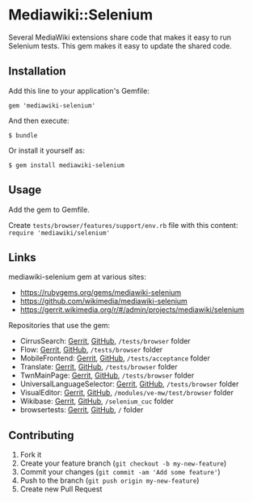 # Mediawiki::Selenium

Several MediaWiki extensions share code that makes it easy to run Selenium tests. This gem
makes it easy to update the shared code.

## Installation

Add this line to your application's Gemfile:

    gem 'mediawiki-selenium'

And then execute:

    $ bundle

Or install it yourself as:

    $ gem install mediawiki-selenium

## Usage

Add the gem to Gemfile.

Create `tests/browser/features/support/env.rb` file with this content: `require 'mediawiki/selenium'`

## Links

mediawiki-selenium gem at various sites:

- https://rubygems.org/gems/mediawiki-selenium
- https://github.com/wikimedia/mediawiki-selenium
- https://gerrit.wikimedia.org/r/#/admin/projects/mediawiki/selenium

Repositories that use the gem:

- CirrusSearch: [Gerrit](https://gerrit.wikimedia.org/r/#/admin/projects/mediawiki/extensions/CirrusSearch), [GitHub](https://github.com/wikimedia/mediawiki-extensions-CirrusSearch), `/tests/browser` folder
- Flow: [Gerrit](https://gerrit.wikimedia.org/r/#/admin/projects/mediawiki/extensions/Flow), [GitHub](https://github.com/wikimedia/mediawiki-extensions-Flow), `/tests/browser` folder
- MobileFrontend: [Gerrit](https://gerrit.wikimedia.org/r/#/admin/projects/mediawiki/extensions/MobileFrontend), [GitHub](https://github.com/wikimedia/mediawiki-extensions-MobileFrontend), `/tests/acceptance` folder
- Translate: [Gerrit](https://gerrit.wikimedia.org/r/#/admin/projects/mediawiki/extensions/Translate), [GitHub](https://github.com/wikimedia/mediawiki-extensions-Translate), `/tests/browser` folder
- TwnMainPage: [Gerrit](https://gerrit.wikimedia.org/r/#/admin/projects/mediawiki/extensions/TwnMainPage), [GitHub](https://github.com/wikimedia/mediawiki-extensions-TwnMainPage), `/tests/browser` folder
- UniversalLanguageSelector: [Gerrit](https://gerrit.wikimedia.org/r/#/admin/projects/mediawiki/extensions/UniversalLanguageSelector), [GitHub](https://github.com/wikimedia/mediawiki-extensions-UniversalLanguageSelector), `/tests/browser` folder
- VisualEditor: [Gerrit](https://gerrit.wikimedia.org/r/#/admin/projects/mediawiki/extensions/VisualEditor), [GitHub](https://github.com/wikimedia/mediawiki-extensions-VisualEditor), `/modules/ve-mw/test/browser` folder
- Wikibase: [Gerrit](https://gerrit.wikimedia.org/r/#/admin/projects/mediawiki/extensions/Wikibase), [GitHub](https://github.com/wikimedia/mediawiki-extensions-Wikibase), `/selenium_cuc` folder
- browsertests: [Gerrit](https://gerrit.wikimedia.org/r/#/admin/projects/qa/browsertests), [GitHub](https://github.com/wikimedia/qa-browsertests), `/` folder

## Contributing

1. Fork it
2. Create your feature branch (`git checkout -b my-new-feature`)
3. Commit your changes (`git commit -am 'Add some feature'`)
4. Push to the branch (`git push origin my-new-feature`)
5. Create new Pull Request
